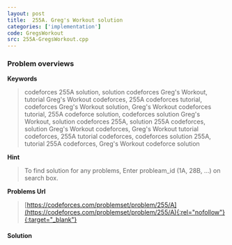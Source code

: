 ```yaml
---
layout: post
title:  255A. Greg's Workout solution
categories: ['implementation']
code: GregsWorkout
src: 255A-GregsWorkout.cpp
---
```

### **Problem overviews**

**Keywords**
> codeforces 255A solution, solution codeforces Greg's Workout, tutorial Greg's Workout codeforces, 255A codeforces tutorial, codeforces Greg's Workout solution, Greg's Workout codeforces tutorial, 255A codeforce solution, codeforces solution Greg's Workout, solution codeforces 255A, solution 255A codeforces, solution Greg's Workout codeforces, Greg's Workout tutorial codeforces, 255A tutorial codeforces, codeforces solution 255A, tutorial 255A codeforces, Greg's Workout codeforce solution

**Hint**
> To find solution for any problems, Enter probleam_id (1A, 28B, ...) on search box. 

**Problems Url**
> [https://codeforces.com/problemset/problem/255/A](https://codeforces.com/problemset/problem/255/A){:rel="nofollow"}{:target="_blank"}

#### **Solution**



